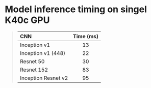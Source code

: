 # Model inference timing on singel K40c GPU

  > CNN                   | Time (ms) 
  > :-------------------- |:--------:
  > Inception v1          | 13        
  > Inception v1 (448)    | 22        
  > Resnet 50             | 30        
  > Resnet 152            | 83        
  > Inception Resnet v2   | 95        
